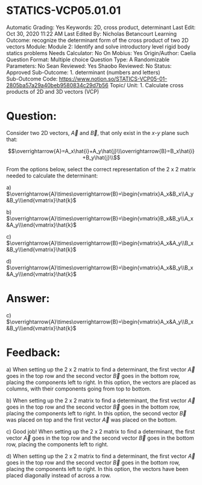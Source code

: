 # STATICS-VCP05.01.01

Automatic Grading: Yes
Keywords: 2D, cross product, determinant
Last Edit: Oct 30, 2020 11:22 AM
Last Edited By: Nicholas Betancourt
Learning Outcome: recognize the determinant form of the cross product of two 2D vectors
Module: Module 2: Identify and solve introductory level rigid body statics problems
Needs Calculator: No
On Mobius: Yes
Origin/Author: Caelia
Question Format: Multiple choice
Question Type: A
Randomizable Parameters: No
Sean Reviewed: Yes
Shaobo Reviewed: No
Status: Approved
Sub-Outcome: 1. determinant (numbers and letters)                                                
Sub-Outcome Code: https://www.notion.so/STATICS-VCP05-01-2805ba57a29a40beb9580834c29d7b56
Topic/ Unit: 1. Calculate cross products of 2D and 3D vectors (VCP)

# Question:

Consider two 2D vectors, $\overrightarrow{A}$ and $\overrightarrow{B}$, that only exist in the $x$-$y$ plane such that:

$$\overrightarrow{A}=A_x\hat{i}+A_y\hat{j}\\\overrightarrow{B}=B_x\hat{i}+B_y\hat{j}\\$$

From the options below, select the correct representation of the 2 x 2 matrix needed to calculate the determinant:

a) $\overrightarrow{A}\times\overrightarrow{B}=\begin{vmatrix}A_x&B_x\\A_y&B_y\\\end{vmatrix}\hat{k}$

b) $\overrightarrow{A}\times\overrightarrow{B}=\begin{vmatrix}B_x&B_y\\A_x&A_y\\\end{vmatrix}\hat{k}$

c) $\overrightarrow{A}\times\overrightarrow{B}=\begin{vmatrix}A_x&A_y\\B_x&B_y\\\end{vmatrix}\hat{k}$

d) $\overrightarrow{A}\times\overrightarrow{B}=\begin{vmatrix}A_x&B_y\\B_x&A_y\\\end{vmatrix}\hat{k}$

# Answer:

c) $\overrightarrow{A}\times\overrightarrow{B}=\begin{vmatrix}A_x&A_y\\B_x&B_y\\\end{vmatrix}\hat{k}$

# Feedback:

a) When setting up the 2 x 2 matrix to find a determinant, the first vector $\overrightarrow{A}$ goes in the top row and the second vector $\overrightarrow{B}$ goes in the bottom row, placing the components left to right.  In this option, the vectors are placed as columns, with their components going from top to bottom. 

b) When setting up the 2 x 2 matrix to find a determinant, the first vector $\overrightarrow{A}$ goes in the top row and the second vector $\overrightarrow{B}$ goes in the bottom row, placing the components left to right.  In this option, the second vector $\overrightarrow{B}$ was placed on top and the first vector $\overrightarrow{A}$ was placed on the bottom.

c) Good job! When setting up the 2 x 2 matrix to find a determinant, the first vector $\overrightarrow{A}$ goes in the top row and the second vector $\overrightarrow{B}$ goes in the bottom row, placing the components left to right. 

d) When setting up the 2 x 2 matrix to find a determinant, the first vector $\overrightarrow{A}$ goes in the top row and the second vector $\overrightarrow{B}$ goes in the bottom row, placing the components left to right.  In this option, the vectors have been placed diagonally instead of across a row.